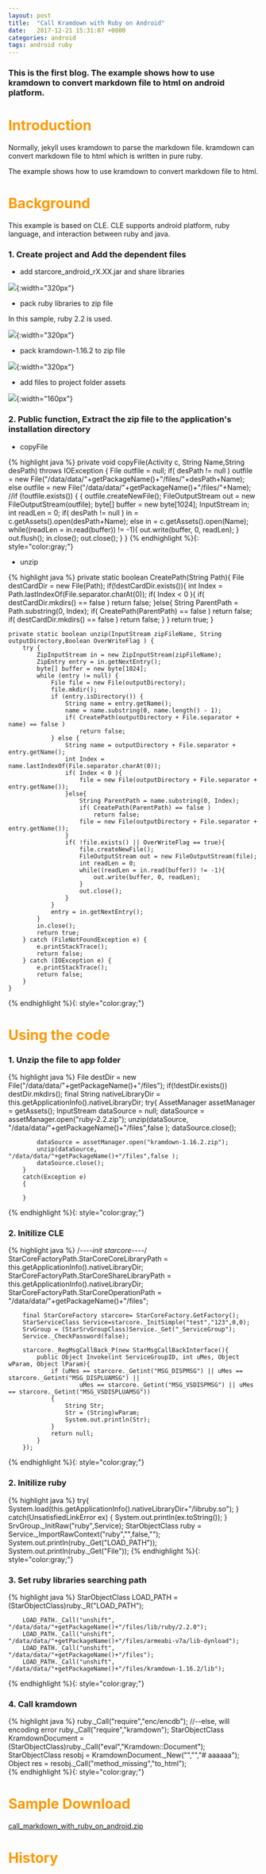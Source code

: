 ```yaml
---
layout: post
title:  "Call Kramdown with Ruby on Android"
date:   2017-12-21 15:31:07 +0800
categories: android
tags: android ruby
---
```


### This is the first blog. The example shows how to use kramdown to convert markdown file to html on android platform.

<h1 align = "left"><font color="#FF9900">Introduction</font></h1>

Normally, jekyll uses kramdown to parse the markdown file. kramdown can convert markdown file to html which is written in pure ruby.

The example shows how to use kramdown to convert markdown file to html.

<h1 align = "left"><font color="#FF9900">Background</font></h1>

This example is based on CLE. CLE supports android platform, ruby language, and interaction between ruby and java.

### 1. Create project and Add the dependent files

* add starcore_android_rX.XX.jar and share libraries

![](/images/2017-12-24-call_markdown_with_ruby_on_android_pic1.png){:width="320px"}

* pack ruby libraries to zip file

In this sample, ruby 2.2 is used.

![](/images/2017-12-24-call_markdown_with_ruby_on_android_pic2.png){:width="320px"}

* pack kramdown-1.16.2 to zip file

![](/images/2017-12-24-call_markdown_with_ruby_on_android_pic3.png){:width="320px"}

* add files to project folder assets

![](/images/2017-12-24-call_markdown_with_ruby_on_android_pic4.png){:width="160px"}

### 2. Public function, Extract the zip file to the application's installation directory

* copyFile

{% highlight java %}
    private void copyFile(Activity c, String Name,String desPath) throws IOException {
        File outfile = null;
        if( desPath != null )
            outfile = new File("/data/data/"+getPackageName()+"/files/"+desPath+Name);
        else
            outfile = new File("/data/data/"+getPackageName()+"/files/"+Name);
        //if (!outfile.exists()) {
        {
            outfile.createNewFile();
            FileOutputStream out = new FileOutputStream(outfile);
            byte[] buffer = new byte[1024];
            InputStream in;
            int readLen = 0;
            if( desPath != null )
                in = c.getAssets().open(desPath+Name);
            else
                in = c.getAssets().open(Name);
            while((readLen = in.read(buffer)) != -1){
                out.write(buffer, 0, readLen);
            }
            out.flush();
            in.close();
            out.close();
        }
    }
{% endhighlight %}{: style="color:gray;"}

* unzip

{% highlight java %}
private static boolean CreatePath(String Path){
        File destCardDir = new File(Path);
        if(!destCardDir.exists()){
            int Index = Path.lastIndexOf(File.separator.charAt(0));
            if( Index < 0 ){
                if( destCardDir.mkdirs() == false )
                    return false;
            }else{
                String ParentPath = Path.substring(0, Index);
                if( CreatePath(ParentPath) == false )
                    return false;
                if( destCardDir.mkdirs() == false )
                    return false;
            }
        }
        return true;
    }

    private static boolean unzip(InputStream zipFileName, String outputDirectory,Boolean OverWriteFlag ) {
        try {
            ZipInputStream in = new ZipInputStream(zipFileName);
            ZipEntry entry = in.getNextEntry();
            byte[] buffer = new byte[1024];
            while (entry != null) {
                File file = new File(outputDirectory);
                file.mkdir();
                if (entry.isDirectory()) {
                    String name = entry.getName();
                    name = name.substring(0, name.length() - 1);
                    if( CreatePath(outputDirectory + File.separator + name) == false )
                        return false;
                } else {
                    String name = outputDirectory + File.separator + entry.getName();
                    int Index = name.lastIndexOf(File.separator.charAt(0));
                    if( Index < 0 ){
                        file = new File(outputDirectory + File.separator + entry.getName());
                    }else{
                        String ParentPath = name.substring(0, Index);
                        if( CreatePath(ParentPath) == false )
                            return false;
                        file = new File(outputDirectory + File.separator + entry.getName());
                    }
                    if( !file.exists() || OverWriteFlag == true){
                        file.createNewFile();
                        FileOutputStream out = new FileOutputStream(file);
                        int readLen = 0;
                        while((readLen = in.read(buffer)) != -1){
                            out.write(buffer, 0, readLen);
                        }
                        out.close();
                    }
                }
                entry = in.getNextEntry();
            }
            in.close();
            return true;
        } catch (FileNotFoundException e) {
            e.printStackTrace();
            return false;
        } catch (IOException e) {
            e.printStackTrace();
            return false;
        }
    }
{% endhighlight %}{: style="color:gray;"}

<h1 align = "left"><font color="#FF9900">Using the code</font></h1>

### 1. Unzip the file to app folder

{% highlight java %}
        File destDir = new File("/data/data/"+getPackageName()+"/files");
        if(!destDir.exists())
            destDir.mkdirs();
        final String nativeLibraryDir = this.getApplicationInfo().nativeLibraryDir;
        try{
            AssetManager assetManager = getAssets();
            InputStream dataSource = null;
            dataSource = assetManager.open("ruby-2.2.zip");
            unzip(dataSource, "/data/data/"+getPackageName()+"/files",false );
            dataSource.close();

            dataSource = assetManager.open("kramdown-1.16.2.zip");
            unzip(dataSource, "/data/data/"+getPackageName()+"/files",false );
            dataSource.close();
        }
        catch(Exception e)
        {

        }
{% endhighlight %}{: style="color:gray;"}

### 2. Initilize CLE

{% highlight java %}
        /*----init starcore----*/
        StarCoreFactoryPath.StarCoreCoreLibraryPath = this.getApplicationInfo().nativeLibraryDir;
        StarCoreFactoryPath.StarCoreShareLibraryPath = this.getApplicationInfo().nativeLibraryDir;
        StarCoreFactoryPath.StarCoreOperationPath = "/data/data/"+getPackageName()+"/files";

        final StarCoreFactory starcore= StarCoreFactory.GetFactory();
        StarServiceClass Service=starcore._InitSimple("test","123",0,0);
        SrvGroup = (StarSrvGroupClass)Service._Get("_ServiceGroup");
        Service._CheckPassword(false);

        starcore._RegMsgCallBack_P(new StarMsgCallBackInterface(){
            public Object Invoke(int ServiceGroupID, int uMes, Object wParam, Object lParam){
                if (uMes == starcore._Getint("MSG_DISPMSG") || uMes == starcore._Getint("MSG_DISPLUAMSG") ||
                        uMes == starcore._Getint("MSG_VSDISPMSG") || uMes == starcore._Getint("MSG_VSDISPLUAMSG"))
                {
                    String Str;
                    Str = (String)wParam;
                    System.out.println(Str);
                }
                return null;
            }
        });
{% endhighlight %}{: style="color:gray;"}   

### 2. Initilize ruby

{% highlight java %}
        try{
            System.load(this.getApplicationInfo().nativeLibraryDir+"/libruby.so");
        }
        catch(UnsatisfiedLinkError ex)
        {
            System.out.println(ex.toString());
        }
        SrvGroup._InitRaw("ruby",Service);
        StarObjectClass ruby = Service._ImportRawContext("ruby","",false,"");
        System.out.println(ruby._Get("LOAD_PATH"));
        System.out.println(ruby._Get("File"));
{% endhighlight %}{: style="color:gray;"} 
     
### 3. Set ruby libraries searching path

{% highlight java %}
        StarObjectClass LOAD_PATH = (StarObjectClass)ruby._R("LOAD_PATH");

        LOAD_PATH._Call("unshift", "/data/data/"+getPackageName()+"/files/lib/ruby/2.2.0");
        LOAD_PATH._Call("unshift", "/data/data/"+getPackageName()+"/files/armeabi-v7a/lib-dynload");
        LOAD_PATH._Call("unshift", "/data/data/"+getPackageName()+"/files");
        LOAD_PATH._Call("unshift", "/data/data/"+getPackageName()+"/files/kramdown-1.16.2/lib");
{% endhighlight %}{: style="color:gray;"} 

### 4. Call kramdown

{% highlight java %}
        ruby._Call("require","enc/encdb");  //--else, will encoding error
        ruby._Call("require","kramdown");
        StarObjectClass KramdownDocument = (StarObjectClass)ruby._Call("eval","Kramdown::Document");
        StarObjectClass resobj = KramdownDocument._New("","","# aaaaaa");
        Object res = resobj._Call("method_missing","to_html");     
{% endhighlight %}{: style="color:gray;"}

<h1 align = "left"><font color="#FF9900">Sample Download</font></h1>

[call_markdown_with_ruby_on_android.zip](/datas/call_markdown_with_ruby_on_android.zip  "call_markdown_with_ruby_on_android")

<h1 align = "left"><font color="#FF9900">History</font></h1>


